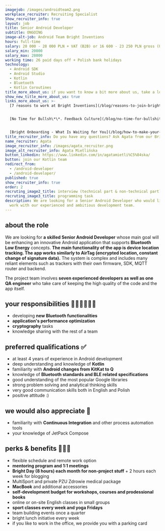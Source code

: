 ```yaml
---
imagejob: /images/androidteam2.png
workplace_recruiter: Recruiting Specialist
Show_recruiter_info: true
layout: job
title: Senior Android Developer
subtitle: ONGOING
image-alt-job: Android Team Bright Inventions
hours: full-time
salary: 20 000 - 28 000 PLN + VAT (B2B) or 16 600 - 23 250 PLN gross (UoP)
salary_min: 20000
salary_max: 28000
working time: 26 paid days off + Polish bank holidays
technology:
  - Android SDK
  - Android Studio
  - Kotlin
  - Bluetooth 
  - Kotlin Coroutines
title_more_about_us: if you want to know a bit more about us, take a look below 🙋🏻‍♀️🙋🏻‍♂️
show_new_title_more_about_us: true
links_more_about_us: >-
  [7 reasons to work at Bright Inventions](/blog/reasons-to-join-bright)


  [No Time for Bullsh\*\*. Feedback Culture](/blog/no-time-for-bullshit-feedback-culture/)


  [Bright Onboarding - What Is Waiting for You](/blog/how-to-make-your-onboarding-bright)
title_recruiter_info: Do you have any questions? Ask Agata from our Bright team!
name_recruiter: Agata
image_recruiter_info: /images/agata_recruiter.png
image_alt_recruiter_info: Agata Mietlińska
button_linkedin: https://www.linkedin.com/in/agatamietli%C5%84ska/
button: join our Kotlin team
redirect_from:
  - /android-developer
  - /android-developer/
published: true
show_recruiter_info: true
order: 2
recruting_image2_title: interview (technical part & non-technical part)
recruting_image3_title: programming task
description: We are looking for a Senior Android Developer who would like to
  work with our experienced and ambitious development team.
---
```

## about the role

We are looking for **a skilled Senior Android Developer** whose main goal will be enhancing an innovative Android application that supports **Bluetooth Low Energy** concepts. **The main functionality of the app is device location tracking. The app works similarly to AirTag (encrypted location, constant change of signature data).** The system is complex and includes many reliant elements such as trackers with their own firmware, SDK, MQTT router and backend.

The project team involves **seven experienced developers as well as one QA engineer** who take care of keeping the high quality of the code and the app itself. 

## your responsibilities 🧑🏻‍💻👩🏻‍💻

* developing **new Bluetooth functionalities**
* **application's performance optimization**
* **cryptography** tasks 
* knowledge sharing with the rest of a team

## preferred qualifications ✅

* at least 4 years of experience in Android development 
* deep understanding and knowledge of **Kotlin**
* familiarity with **Android changes from KitKat to Q**
* knowledge of **Bluetooth standards and BLE related specifications**
* good understanding of the most popular Google libraries
* strong problem solving and analytical thinking skills
* very good communication skills both in English and Polish 
* positive attitude :)

## we would also appreciate 🙌

* familiarity with **Continuous Integration** and other process automation tools
* your knowledge of JetPack Compose 

## perks & benefits 🚀🚀🚀

* flexible schedule and remote work option 
* **mentoring program and 1:1 meetings**
* **Bright Day (8 hours) each month for non-project stuff** + 2 hours each week for blogging 
* MultiSport and private PZU Zdrowie medical package
* **MacBook** and additional accessories 
* **self-development budget for workshops, courses and prodessional books**
* online or on-site English classes in small groups
* **sport classes every week and yoga Fridays**
* team building events once a quarter
* bright lunch initiative every week 
* if you like to work in the office, we provide you with a parking card
